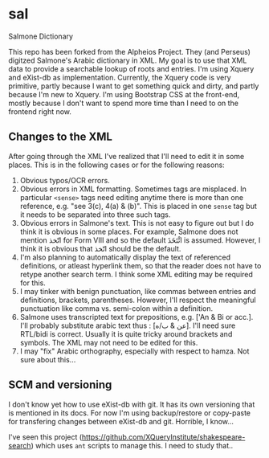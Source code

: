 # sal
Salmone Dictionary

This repo has been forked from the Alpheios Project. They (and Perseus) digitzed Salmone's Arabic dictionary in XML. My goal is to use that XML data to provide a searchable lookup of roots and entries. I'm using Xquery and eXist-db as implementation. Currently, the Xquery code is very primitive, partly because I want to get something quick and dirty, and partly because I'm new to Xquery. I'm using Bootstrap CSS at the front-end, mostly because I don't want to spend more time than I need to on the frontend right now.

## Changes to the XML

After going through the XML I've realized that I'll need to edit it in some places. This is in the following cases or for the following reasons:

1. Obvious typos/OCR errors.
2. Obvious errors in XML formatting. Sometimes tags are misplaced. In particular `<sense>` tags need editing anytime there is more than one reference, e.g. "see 3(c), 4(a) & (b)". This is placed in one `sense` tag but it needs to be separated into three such tags.
3. Obvious errors in Salmone's text. This is not easy to figure out but I do think it is obvious in some places. For example, Salmone does not mention اتّخذ for Form VIII and so the default ائْتَخَذَ is assumed. However, I think it is obvious that اتّخذ should be the default.
4. I'm also planning to automatically display the text of referenced definitions, or atleast hyperlink them, so that the reader does not have to retype another search term. I think some XML editing may be required for this.
5. I may tinker with benign punctuation, like commas between entries and definitions, brackets, parentheses. However, I'll respect the meaningful punctuation like comma vs. semi-colon within a definition.
6. Salmone uses transcripted text for prepositions, e.g. ['An & Bi or acc.]. I'll probably substitute arabic text thus : [عن & ب/ه]. I'll need sure RTL/bidi is correct. Usually it is quite tricky around brackets and symbols. The XML may not need to be edited for this.
7. I may "fix" Arabic orthography, especially with respect to hamza. Not sure about this...

## SCM and versioning

I don't know yet how to use eXist-db with git. It has its own versioning that is mentioned in its docs. For now I'm using backup/restore or copy-paste for transfering changes between eXist-db and git. Horrible, I know...

I've seen this project (https://github.com/XQueryInstitute/shakespeare-search) which uses `ant` scripts to manage this. I need to study that..
